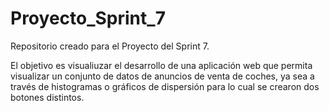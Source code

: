 # Proyecto_Sprint_7
Repositorio creado para el Proyecto del Sprint 7.

El objetivo es visualiuzar el desarrollo de una aplicación web que permita visualizar un conjunto de datos de anuncios de venta de coches, ya sea a través de histogramas o gráficos de dispersión para lo cual se crearon dos botones distintos.
